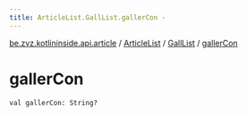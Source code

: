 ```yaml
---
title: ArticleList.GallList.gallerCon - 
---
```


[be.zvz.kotlininside.api.article](../../index.html) / [ArticleList](../index.html) / [GallList](index.html) / [gallerCon](./galler-con.html)

# gallerCon

`val gallerCon: String?`